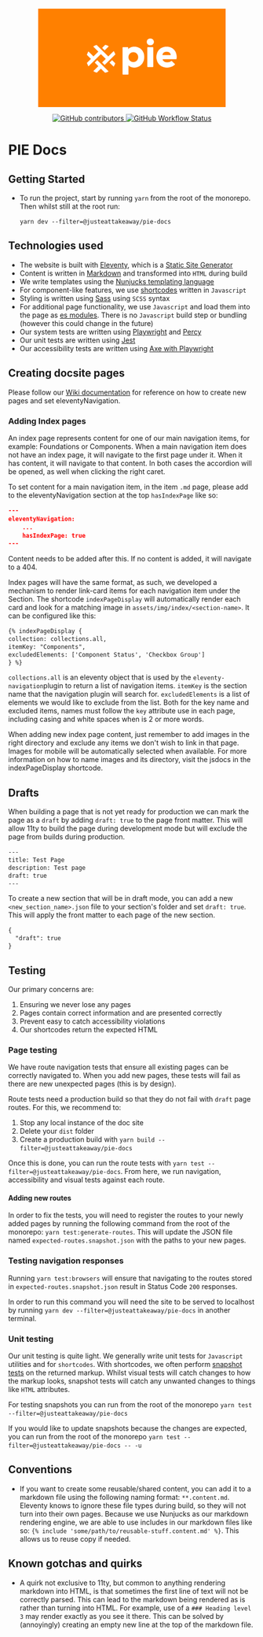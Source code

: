 <p align="center">
  <img align="center" src="src/assets/img/social/landing_home.png" height="200" alt="">
</p>

<p align="center">
  <a href="https://github.com/justeattakeaway/pie/graphs/contributors">
    <img alt="GitHub contributors" src="https://img.shields.io/github/contributors/justeattakeaway/pie">
  </a>
  <a href="https://github.com/justeattakeaway/pie/actions/workflows/build.yml?query=branch%3Amain">
    <img alt="GitHub Workflow Status" src="https://img.shields.io/github/actions/workflow/status/justeattakeaway/pie/build.yml">
  </a>
</p>

# PIE Docs

## Getting Started
- To run the project, start by running `yarn` from the root of the monorepo. Then whilst still at the root run:

  ```
  yarn dev --filter=@justeattakeaway/pie-docs
  ```

## Technologies used
- The website is built with [Eleventy](https://www.11ty.dev/), which is a [Static Site Generator](https://jamstack.org/glossary/ssg/)
- Content is written in [Markdown](https://www.markdownguide.org/cheat-sheet/) and transformed into `HTML` during build
- We write templates using the [Nunjucks templating language](https://mozilla.github.io/nunjucks/)
- For component-like features, we use [shortcodes](https://www.11ty.dev/docs/shortcodes/) written in `Javascript`
- Styling is written using [Sass](https://sass-lang.com/) using `SCSS` syntax
- For additional page functionality, we use `Javascript` and load them into the page as [es modules](https://modern-web.dev/guides/going-buildless/es-modules/). There is no `Javascript` build step or bundling (however this could change in the future)
- Our system tests are written using [Playwright](https://playwright.dev/) and [Percy](https://percy.io/)
- Our unit tests are written using [Jest](https://jestjs.io/)
- Our accessibility tests are written using [Axe with Playwright](https://playwright.dev/docs/accessibility-testing)

## Creating docsite pages

Please follow our [Wiki documentation](https://github.com/justeattakeaway/pie/wiki/Creating-docsite-pages) for reference on how to create new pages and set eleventyNavigation.

### Adding Index pages
An index page represents content for one of our main navigation items, for example: Foundations or Components.
When a main navigation item does not have an index page, it will navigate to the first page under it. When it has content, it will navigate to that content. In both cases the accordion will be opened, as well when clicking the right caret.

To set content for a main navigation item, in the item `.md` page, please add to the eleventyNavigation section at the top `hasIndexPage` like so:

```json
---
eleventyNavigation:
    ...
    hasIndexPage: true
---
```

Content needs to be added after this. If no content is added, it will navigate to a 404.

Index pages will have the same format, as such, we developed a mechanism to render link-card items for each navigation item under the Section.
The shortcode `indexPageDisplay` will automatically render each card and look for a matching image in `assets/img/index/<section-name>`. It can be configured like this:

```njk
{% indexPageDisplay {
collection: collections.all,
itemKey: "Components",
excludedElements: ['Component Status', 'Checkbox Group']
} %}
```

`collections.all` is an eleventy object that is used by the `eleventy-navigation`plugin to return a list of navigation items.
`itemKey` is the section name that the navigation plugin will search for.
`excludedElements` is a list of elements we would like to exclude from the list. Both for the key name and excluded items, names must follow the `key` attribute use in each page, including casing and white spaces when is 2 or more words.

When adding new index page content, just remember to add images in the right directory and exclude any items we don't wish to link in that page. Images for mobile will be automatically selected when available. For more information on how to name images and its directory, visit the jsdocs in the indexPageDisplay shortcode.

## Drafts

When building a page that is not yet ready for production we can mark the page as a `draft` by adding `draft: true` to the page front matter. This will allow 11ty to build the page during development mode but will exclude the page from builds during production.

```
---
title: Test Page
description: Test page
draft: true
---
```

To create a new section that will be in draft mode, you can add a new `<new_section_name>.json` file to your section's folder and set `draft: true`. This will apply the front matter to each page of the new section.

```
{
  "draft": true
}
```

## Testing
Our primary concerns are:
1. Ensuring we never lose any pages
2. Pages contain correct information and are presented correctly
3. Prevent easy to catch accessibility violations
4. Our shortcodes return the expected HTML

### Page testing

We have route navigation tests that ensure all existing pages can be correctly navigated to. When you add new pages, these tests will fail as there are new unexpected pages (this is by design).

Route tests need a production build so that they do not fail with `draft` page routes. For this, we recommend to:
1. Stop any local instance of the doc site
2. Delete your `dist` folder
3. Create a production build with `yarn build --filter=@justeattakeaway/pie-docs`

Once this is done, you can run the route tests with `yarn test --filter=@justeattakeaway/pie-docs`.
From here, we run navigation, accessibility and visual tests against each route.

#### Adding new routes

In order to fix the tests, you will need to register the routes to your newly added pages by running the following command from the root of the monorepo: `yarn test:generate-routes`. This will update the JSON file named `expected-routes.snapshot.json` with the paths to your new pages.

### Testing navigation responses

Running `yarn test:browsers` will ensure that navigating to the routes stored in `expected-routes.snapshot.json` result in Status Code `200` responses.

In order to run this command you will need the site to be served to localhost by running `yarn dev --filter=@justeattakeaway/pie-docs` in another terminal.

### Unit testing
Our unit testing is quite light. We generally write unit tests for `Javascript` utilities and for `shortcodes`. With shortcodes, we often perform [snapshot tests](https://jestjs.io/docs/snapshot-testing) on the returned markup. Whilst visual tests will catch changes to how the markup looks, snapshot tests will catch any unwanted changes to things like `HTML` attributes.

For testing snapshots you can run from the root of the monorepo `yarn test --filter=@justeattakeaway/pie-docs`

If you would like to update snapshots because the changes are expected, you can run from the root of the monorepo `yarn test --filter=@justeattakeaway/pie-docs -- -u`

## Conventions
- If you want to create some reusable/shared content, you can add it to a markdown file using the following naming format: `**.content.md`. Eleventy knows to ignore these file types during build, so they will not turn into their own pages. Because we use Nunjucks as our markdown rendering engine, we are able to use includes in our markdown files like so: `{% include 'some/path/to/reusable-stuff.content.md' %}`. This allows us to reuse copy if needed.

## Known gotchas and quirks
- A quirk not exclusive to 11ty, but common to anything rendering markdown into HTML, is that sometimes the first line of text will not be correctly parsed. This can lead to the markdown being rendered as is rather than turning into HTML. For example, use of a `### Heading level 3` may render exactly as you see it there. This can be solved by (annoyingly) creating an empty new line at the top of the markdown file.
